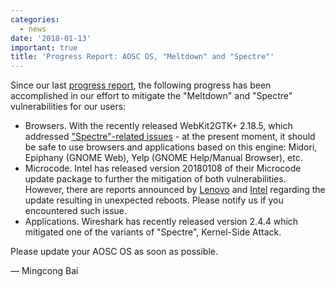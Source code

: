 ```yaml
---
categories:
  - news
date: '2018-01-13'
important: true
title: 'Progress Report: AOSC OS, "Meltdown" and "Spectre"'
---
```



Since our last [progress report](https://aosc.io/news/1115-core-511-meltdown-and-spectre), the following progress has been accomplished in our effort to mitigate the "Meltdown" and "Spectre" vulnerabilities for our users:

- Browsers. With the recently released WebKit2GTK+ 2.18.5, which addressed ["Spectre"-related issues](https://webkitgtk.org/security/WSA-2018-0001.html) - at the present moment, it should be safe to use browsers and applications based on this engine: Midori, Epiphany (GNOME Web), Yelp (GNOME Help/Manual Browser), etc.
- Microcode. Intel has released version 20180108 of their Microcode update package to further the mitigation of both vulnerabilities. However, there are reports announced by [Lenovo](https://pcsupport.lenovo.com/us/en/product_security/ps500151) and [Intel](https://newsroom.intel.com/news/intel-security-issue-update-addressing-reboot-issues/) regarding the update resulting in unexpected reboots. Please notify us if you encountered such issue.
- Applications. Wireshark has recently released version 2.4.4 which mitigated one of the variants of "Spectre", Kernel-Side Attack.

Please update your AOSC OS as soon as possible.

— Mingcong Bai